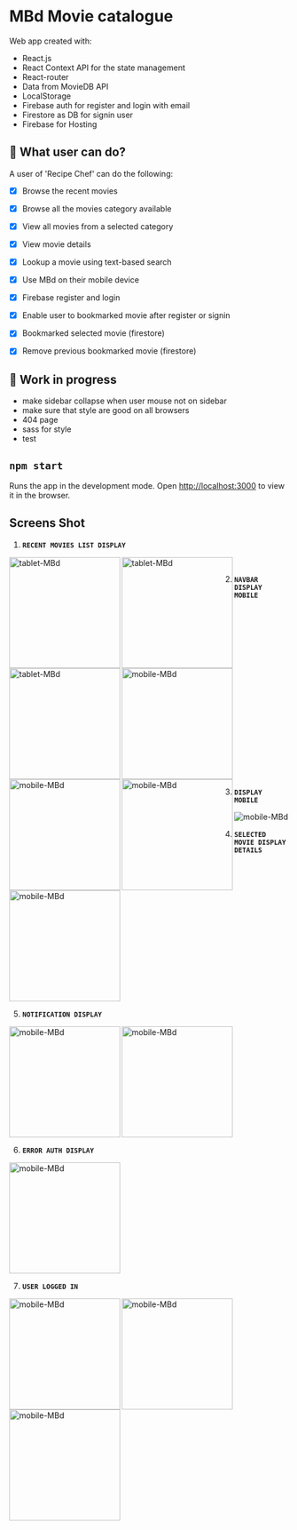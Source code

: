 # MBd Movie catalogue

Web app created with:
- React.js
- React Context API for the state management
- React-router
- Data from MovieDB API  
- LocalStorage
- Firebase auth for register and login with email
- Firestore as DB for signin user
- Firebase for Hosting


## 🧐 What user can do?
A user of 'Recipe Chef' can do the following:
- [x] Browse the recent movies 
- [x] Browse all the movies category available
- [x] View all movies from a selected category
- [x] View movie details
- [x] Lookup a movie using text-based search
- [x] Use MBd on their mobile device
- [x] Firebase register and login
- [x] Enable user to bookmarked movie after register or signin
- [x] Bookmarked selected movie (firestore)
- [x] Remove previous bookmarked movie (firestore)



## 🧐 Work in progress 
- make sidebar collapse when user mouse not on sidebar
- make sure that style are good on all browsers
- 404 page 
- sass for style
- test
 


## `npm start`
Runs the app in the development mode.
Open [http://localhost:3000](http://localhost:3000) to view it in the browser.

## Screens Shot

 1. **`RECENT MOVIES LIST DISPLAY`**
  <img width="200"  align="left" src="https://user-images.githubusercontent.com/18241226/74872734-bf001280-5355-11ea-98da-5fc189bef50e.png" alt="tablet-MBd" title="1tablet-MBd"/>  
  <img width="200" align="left" src="https://user-images.githubusercontent.com/18241226/74872740-c2939980-5355-11ea-876b-a6deb2e46966.png" alt="tablet-MBd" title="1tablet-MBd"/>  
  <img width="200" align="left" src="https://user-images.githubusercontent.com/18241226/74872749-c4f5f380-5355-11ea-8f82-0f8f669a6d0c.png" alt="tablet-MBd" title="1tablet-MBd"/>  


<br>

 2. **`NAVBAR DISPLAY MOBILE`** 
  <img width="200" src="https://user-images.githubusercontent.com/18241226/74872753-c7584d80-5355-11ea-9eed-33767811ba56.png" alt="mobile-MBd" title="1mobile-MBd"/> 
  <img  width="200" align="left" src="https://user-images.githubusercontent.com/18241226/74872756-c9221100-5355-11ea-9df8-8241c4a54438.png" alt="mobile-MBd" title="1mobile-MBd"/> 
  <img  width="200" align="left" src="https://user-images.githubusercontent.com/18241226/74872759-ca533e00-5355-11ea-9eb7-03d91402e48a.png" alt="mobile-MBd" title="1mobile-MBd"/> 

<br>

 3. **`DISPLAY MOBILE`** 
 <img  src="https://user-images.githubusercontent.com/18241226/74783182-0f676980-529d-11ea-949e-466e6654cbc4.png" alt="mobile-MBd" title="1mobile-MBd"/>  
       


<br>

4. **`SELECTED MOVIE DISPLAY DETAILS`**   
 <img  width="200" src="https://user-images.githubusercontent.com/18241226/74872765-cb846b00-5355-11ea-9728-106776e9f05d.png" alt="mobile-MBd" title="1mobile-MBd"/>  
 
<br>

5. **`NOTIFICATION DISPLAY`**   
 <img width="200"  src="https://user-images.githubusercontent.com/18241226/74872767-cc1d0180-5355-11ea-9219-b33d016df3e3.png" alt="mobile-MBd" title="1mobile-MBd"/>  
  <img width="200" align="left" src="https://user-images.githubusercontent.com/18241226/74872782-d0e1b580-5355-11ea-9a7a-fd2c2e0358bd.png" alt="mobile-MBd" title="1mobile-MBd"/>  

 <br>

6. **`ERROR AUTH DISPLAY`**   
  <img width="200" src="https://user-images.githubusercontent.com/18241226/74872768-ccb59800-5355-11ea-8e1f-f75612961087.png" alt="mobile-MBd" title="1mobile-MBd"/>
 
 <br>

7. **`USER LOGGED IN`**   
<img width="200"  src="https://user-images.githubusercontent.com/18241226/74872772-cde6c500-5355-11ea-8b4f-2a79b30a8e7f.png" alt="mobile-MBd" title="1mobile-MBd"/> 
<img width="200" align="left" src="https://user-images.githubusercontent.com/18241226/74872777-ce7f5b80-5355-11ea-996d-b586ae3d7231.png" alt="mobile-MBd" title="1mobile-MBd"/> 
<img width="200" align="left" src="https://user-images.githubusercontent.com/18241226/74872780-cfb08880-5355-11ea-8c20-a84c87b66953.png" alt="mobile-MBd" title="1mobile-MBd"/> 
